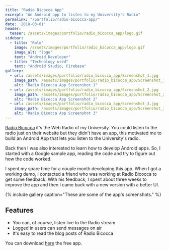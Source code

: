 ```yaml
---
title: "Radio Bicocca App"
excerpt: "An Android app to listen to my University's Radio"
permalink: "/portfolio/radio-bicocca-app/"
date: '2018-03-01'
header:
  teaser: /assets/images/portfolio/radio_bicocca_app/logo.gif
sidebar:
  - title: "Role"
    image: /assets/images/portfolio/radio_bicocca_app/logo.gif
    image_alt: "logo"
    text: "Android Developer"
  - title: "Technology used"
    text: "Android Studio, Firebase"
gallery:
  - url: /assets/images/portfolio/radio_bicocca_app/Screenshot_1.jpg
    image_path: /assets/images/portfolio/radio_bicocca_app/Screenshot_1.jpg
    alt: "Radio Bicocca App Screenshot 1"
  - url: /assets/images/portfolio/radio_bicocca_app/Screenshot_2.jpg
    image_path: /assets/images/portfolio/radio_bicocca_app/Screenshot_2.jpg
    alt: "Radio Bicocca App Screenshot 2"
  - url: /assets/images/portfolio/radio_bicocca_app/Screenshot_3.jpg
    image_path: /assets/images/portfolio/radio_bicocca_app/Screenshot_3.jpg
    alt: "Radio Bicocca App Screenshot 3"
---
```


[Radio Bicocca](http://www.radiobicocca.it/) it's the Web Radio of my University. You could listen to the radio just on their website but they didn't have an app, this motivated me to build an Android App that lets you listen to the University's radio.

Back then I was also interested to learn how to develop Android apps. So, I started with a Google sample app, reading the code and try to figure out how the code worked.

I spent my spare time for a couple month developing this app. When I got a working demo, I contacted a friend who was working at Radio Bicocca to get some feedback. With his feedback, I spent about three weeks to improve the app and then I came back with a new version with a better UI.

{% include gallery caption="These are some of the app's screenshots." %}

## Features
* You can, of course, listen live to the Radio stream
* Logged in users can send messages on air
* It's easy to read the blog posts of Radio Bicocca

You can download [here](https://play.google.com/store/apps/details?id=com.radiobicocca.android) the free app.
